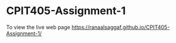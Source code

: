 # CPIT405-Assignment-1
To view the live web page https://ranaalsaggaf.github.io/CPIT405-Assignment-1/
